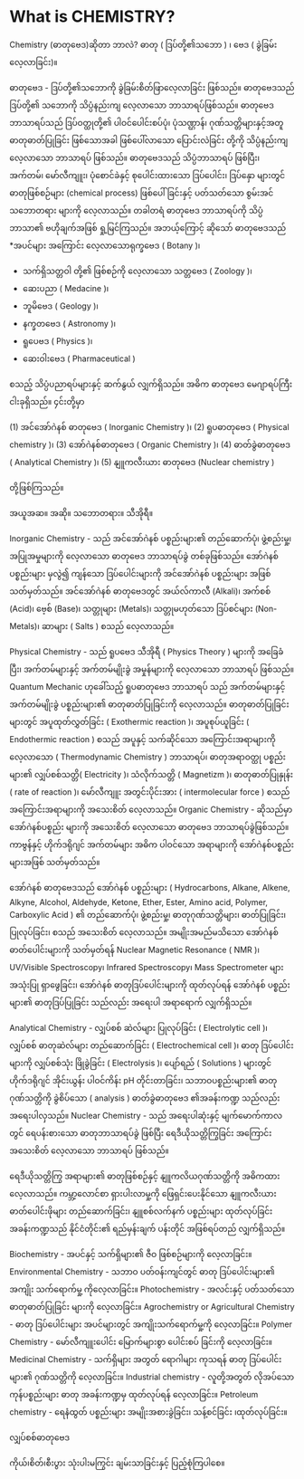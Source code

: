 # What is CHEMISTRY?

Chemistry (ဓာတုဗေဒ)ဆိုတာ ဘာလဲ?
ဓာတု ( ဒြပ်တို့၏သဘော ) ၊
ဗေဒ ( ခွဲခြမ်းလေ့လာခြင်း)။

 ဓာတုဗေဒ - ဒြပ်တို့၏သဘောကို ခွဲခြမ်းစိတ်ဖြာလေ့လာခြင်း ဖြစ်သည်။
ဓာတုဗေဒသည် ဒြပ်တို့၏ သဘောကို သိပ္ပံနည်းကျ လေ့လာသော ဘာသာရပ်ဖြစ်သည်။
ဓာတုဗေဒ ဘာသာရပ်သည်  ဒြပ်ဝတ္ထုတို့၏ ပါဝင်ပေါင်းစပ်ပုံ၊ ပုံသဏ္ဌာန်၊ ဂုဏ်သတ္တိများနှင့်အတူ  ဓာတုဓာတ်ပြုခြင်း ဖြစ်သောအခါ ဖြစ်ပေါ်လာသော ပြောင်းလဲခြင်း တို့ကို သိပ္ပံနည်းကျ လေ့လာသော ဘာသာရပ် ဖြစ်သည်။
ဓာတုဗေဒသည် သိပ္ပံဘာသာရပ် ဖြစ်ပြီး၊  အက်တမ်၊ မော်လီကျူး၊ ပုံစောင်ခဲနှင့် စုပေါင်းထားသော ဒြပ်ပေါင်း၊ ဒြပ်နှော များတွင် ဓာတုဖြစ်စဉ်များ (chemical process)  ဖြစ်ပေါ်ခြင်းနှင့် ပတ်သတ်သော စွမ်းအင် သဘောတရား များကို လေ့လာသည်။
တခါတရံ ဓာတုဗေဒ ဘာသာရပ်ကို သိပ္ပံဘာသာ၏ ဗဟိုချက်အဖြစ် ရှု့မြင်ကြသည်။
 အဘယ့်ကြောင့် ဆိုသော် ဓာတုဗေဒသည်
 *အပင်များ အကြောင်း လေ့လာသောရုက္ခဗေဒ
( Botany )၊

* သက်ရှိသတ္တဝါ တို့၏ ဖြစ်စဉ်ကို လေ့လာသော သတ္တဗေဒ ( Zoology )၊
* ဆေးပညာ ( Medacine )၊
* ဘူမိဗေဒ ( Geology )၊
* နက္ခတဗေဒ ( Astronomy )၊
* ရူပေဗဒ ( Physics )၊
* ဆေးဝါးဗေဒ ( Pharmaceutical )

စသည့် သိပ္ပံပညာရပ်များနှင့် ဆက်နွယ် လျှက်ရှိသည်။
အဓိက ဓာတုဗေဒ မေဂျာရပ်ကြီး ငါးခုရှိသည်။ ၄င်းတို့မှာ

(1) အင်အော်ဂဲနစ် ဓာတုဗေဒ ( Inorganic Chemistry )၊
(2) ရူပဓာတုဗေဒ ( Physical chemistry )၊
(3) အော်ဂဲနစ်ဓာတုဗေဒ ( Organic Chemistry )၊
(4) ဓာတ်ခွဲဓာတုဗေဒ ( Analytical Chemistry )၊
(5) နျူကလီးယား ဓာတုဗေဒ (Nuclear chemistry )

တို့ဖြစ်ကြသည်။

အယူအဆ။ အဆို။ သဘောတရား။ သီအိုရီ။

Inorganic Chemistry  - သည် အင်အော်ဂဲနစ် ပစ္စည်းများ၏ တည်ဆောက်ပုံ၊ ဖွဲ့စည်းမှု့၊ အပြုအမှုများကို လေ့လာသော ဓာတုဗေဒ ဘာသာရပ်ခွဲ တစ်ခုဖြစ်သည်။
အော်ဂဲနစ်ပစ္စည်းများ မှလွဲ၍ ကျန်သော ဒြပ်ပေါင်းများကို အင်အော်ဂဲနစ် ပစ္စည်းများ အဖြစ်သတ်မှတ်သည်။
 အင်အော်ဂဲနစ် ဓာတုဗေဒတွင် အယ်လ်ကာလီ (Alkali)၊ အက်စစ် (Acid)၊ ဗေ့စ် (Base)၊ သတ္တုများ (Metals)၊ သတ္တုမဟုတ်သော ဒြပ်စင်များ (Non-Metals)၊ ဆာများ ( Salts )  စသည် လေ့လာသည်။

Physical Chemistry - သည် ရူပဗေဒ သီအိုရီ ( Physics Theory ) များကို အခြေခံပြီး၊ အက်တမ်များနှင့် အက်တမ်မျိုးခွဲ အမှုန်များကို လေ့လာသော ဘာသာရပ် ဖြစ်သည်။
Quantum Mechanic ဟုခေါ်သည့် ရူပဓာတုဗေဒ ဘာသာရပ် သည် အက်တမ်များနှင့် အက်တမ်မျိုးခွဲ ပစ္စည်းများ၏ ဓာတုဓာတ်ပြုခြင်းကို လေ့လာသည်။
ဓာတုဓာတ်ပြုခြင်းများတွင် အပူထုတ်လွှတ်ခြင်း ( Exothermic reaction )၊ အပူစုပ်ယူခြင်း ( Endothermic reaction ) စသည် အပူနှင့် သက်ဆိုင်သော အကြောင်းအရာများကို လေ့လာသော ( Thermodynamic Chemistry ) ဘာသာရပ်၊ ဓာတုအရာဝတ္ထု ပစ္စည်းများ၏ လျှပ်စစ်သတ္တိ( Electricity )၊ သံလိုက်သတ္တိ ( Magnetizm )၊ ဓာတုဓာတ်ပြုနှုန်း ( rate of reaction )၊ မော်လီကျူး အတွင်းပိုင်းအား ( intermolecular force ) စသည် အကြောင်းအရာများကို အသေးစိတ် လေ့လာသည်။
Organic Chemistry - ဆိုသည်မှာ အော်ဂဲနစ်ပစ္စည်း များကို အသေးစိတ် လေ့လာသော ဓာတုဗေဒ ဘာသာရပ်ခွဲဖြစ်သည်။ ကာဗွန်နှင့် ဟိုက်ဒရိုဂျင် အက်တမ်များ အဓိက ပါဝင်သော အရာများကို အော်ဂဲနစ်ပစ္စည်း များအဖြစ် သတ်မှတ်သည်။

အော်ဂဲနစ် ဓာတုဗေဒသည် အော်ဂဲနစ် ပစ္စည်းများ ( Hydrocarbons, Alkane, Alkene, Alkyne, Alcohol, Aldehyde, Ketone, Ether, Ester, Amino acid, Polymer, Carboxylic Acid ) ၏ တည်ဆောက်ပုံ၊ ဖွဲ့စည်းမှု့၊ ဓာတုဂုဏ်သတ္တိများ၊ ဓာတ်ပြုခြင်း၊ ပြုလုပ်ခြင်း၊ စသည် အသေးစိတ် လေ့လာသည်။
 အမျိုးအမည်မသိသော အော်ဂဲနစ် ဓာတ်ပေါင်းများကို သတ်မှတ်ရန် Nuclear Magnetic Resonance ( NMR )၊ UV/Visible Spectroscopy၊ Infrared Spectroscopy၊ Mass Spectrometer များအသုံးပြု ရှာဖွေခြင်း၊ အော်ဂဲနစ် ဓာတုဒြပ်ပေါင်းများကို ထုတ်လုပ်ရန် အော်ဂဲနစ် ပစ္စည်းများ၏ ဓာတုဒြပ်ပြုခြင်း သည်လည်း အရေးပါ အရာရောက် လျှက်ရှိသည်။

Analytical Chemistry - လျှပ်စစ် ဆဲလ်များ ပြုလုပ်ခြင်း ( Electrolytic cell )၊ လျှပ်စစ် ဓာတုဆဲလ်များ တည်ဆောက်ခြင်း (  Electrochemical cell )၊ ဓာတု ဒြပ်ပေါင်းများကို လျှပ်စစ်သုံး ဖြိုခွဲခြင်း ( Electrolysis )၊ ပျော်ရည် ( Solutions ) များတွင် ဟိုက်ဒရိုဂျင် အိုင်းယွန်း ပါဝင်ကိန်း pH  တိုင်းတာခြင်း၊ သဘာဝပစ္စည်းများ၏ ဓာတုဂုဏ်သတ္တိကို ခွဲစိပ်သော ( analysis ) ဓာတ်ခွဲဓာတုဗေဒ ၏အခန်းကဏ္ဍ သည်လည်း အရေးပါလှသည်။
Nuclear Chemistry - သည် အရေးပါဆုံးနှင့် မျက်မောက်ကာလတွင် ရေပန်းစားသော ဓာတုဘာသာရပ်ခွဲ ဖြစ်ပြီး ရေဒီယိုသတ္တိကြွခြင်း အကြောင်း အသေးစိတ် လေ့လာသော ဘာသာရပ် ဖြစ်သည်။

 ရေဒီယိုသတ္တိကြွ အရာများ၏ ဓာတုဖြစ်စဉ်နှင့် နျူကလိယဂုဏ်သတ္တိကို အဓိကထား လေ့လာသည်။ ကမ္ဘာ့လောင်စာ ရှားပါးလာမှု့ကို ဖြေရှင်းပေးနိုင်သော  နျူကလီးယား ဓာတ်ပေါင်းဖိုများ တည်ဆောက်ခြင်း၊ နျူစစ်လက်နက် ပစ္စည်းများ ထုတ်လုပ်ခြင်း အခန်းကဏ္ဍသည် နိုင်ငံတိုင်း၏ ရည်မှန်းချက် ပန်းတိုင် အဖြစ်ရပ်တည် လျှက်ရှိသည်။

Biochemistry - အပင်နှင့် သက်ရှိများ၏ ဇီဝ ဖြစ်စဉ်များကို လေ့လာခြင်း။
Environmental Chemistry - သဘာဝ ပတ်ဝန်းကျင်တွင် ဓာတု ဒြပ်ပေါင်းများ၏ အကျိုး သက်ရောက်မှု့ ကိုလေ့လာခြင်း။
Photochemistry - အလင်းနှင့် ပတ်သတ်သော ဓာတုဓာတ်ပြုခြင်း များကို လေ့လာခြင်း။
Agrochemistry or Agricultural Chemistry - ဓာတု ဒြပ်ပေါင်းများ အပင်များတွင် အကျိုးသက်ရောက်မှု့ကို လေ့လာခြင်း။
Polymer Chemistry - မော်လီကျူးပေါင်း မြောက်များစွာ ပေါင်းစပ် ခြင်းကို လေ့လာခြင်း။
Medicinal Chemistry - သက်ရှိများ အတွတ် ရောဂါများ ကုသရန် ဓာတု ဒြပ်ပေါင်းများ၏  ဂုဏ်သတ္တိကို လေ့လာခြင်း။
Industrial chemistry - လူတို့အတွတ် လိုအပ်သော ကုန်ပစ္စည်းများ ဓာတု အခန်းကဏ္ဍမှ ထုတ်လုပ်ရန် လေ့လာခြင်း။
Petroleum chemistry - ရေနံထွတ် ပစ္စည်းများ အမျိုးအစားခွဲခြင်း၊ သန့်စင်ခြင်း ၊ထုတ်လုပ်ခြင်း။


လျှပ်စစ်ဓာတုဗေဒ

ကိုယ်၊စိတ်၊စီးပွား
သုံးပါးမကြွင်း
ချမ်းသာခြင်းနှင့်
ပြည့်စုံကြပါစေ။